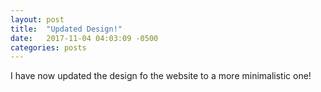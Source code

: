 ```yaml
---
layout: post
title:  "Updated Design!"
date:   2017-11-04 04:03:09 -0500
categories: posts
---
```


I have now updated the design fo the website to a more minimalistic one! 
